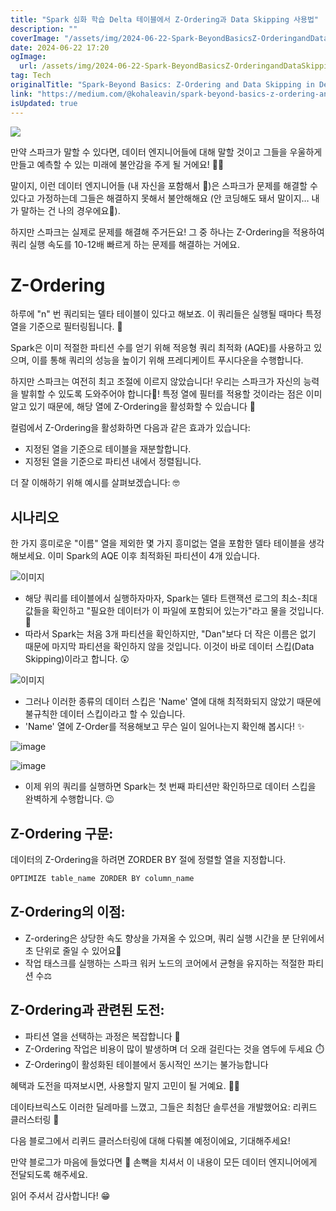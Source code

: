 ```yaml
---
title: "Spark 심화 학습 Delta 테이블에서 Z-Ordering과 Data Skipping 사용법"
description: ""
coverImage: "/assets/img/2024-06-22-Spark-BeyondBasicsZ-OrderingandDataSkippinginDeltaTables_0.png"
date: 2024-06-22 17:20
ogImage: 
  url: /assets/img/2024-06-22-Spark-BeyondBasicsZ-OrderingandDataSkippinginDeltaTables_0.png
tag: Tech
originalTitle: "Spark-Beyond Basics: Z-Ordering and Data Skipping in Delta Tables"
link: "https://medium.com/@kohaleavin/spark-beyond-basics-z-ordering-and-data-skipping-in-delta-tables-44102282585c"
isUpdated: true
---
```






<img src="/assets/img/2024-06-22-Spark-BeyondBasicsZ-OrderingandDataSkippinginDeltaTables_0.png" />

만약 스파크가 말할 수 있다면, 데이터 엔지니어들에 대해 말할 것이고 그들을 우울하게 만들고 예측할 수 있는 미래에 불안감을 주게 될 거에요! 🫢😬

말이지, 이런 데이터 엔지니어들 (내 자신을 포함해서 👀)은 스파크가 문제를 해결할 수 있다고 가정하는데 그들은 해결하지 못해서 불안해해요 (안 코딩해도 돼서 말이지… 내가 말하는 건 나의 경우에요🙈).

하지만 스파크는 실제로 문제를 해결해 주거든요! 그 중 하나는 Z-Ordering을 적용하여 쿼리 실행 속도를 10-12배 빠르게 하는 문제를 해결하는 거에요.

<div class="content-ad"></div>

# Z-Ordering

하루에 "n" 번 쿼리되는 델타 테이블이 있다고 해보죠. 이 쿼리들은 실행될 때마다 특정 열을 기준으로 필터링됩니다. 🤔

Spark은 이미 적절한 파티션 수를 얻기 위해 적응형 쿼리 최적화 (AQE)를 사용하고 있으며, 이를 통해 쿼리의 성능을 높이기 위해 프레디케이트 푸시다운을 수행합니다.

하지만 스파크는 여전히 최고 조절에 이르지 않았습니다! 우리는 스파크가 자신의 능력을 발휘할 수 있도록 도와주어야 합니다😤! 특정 열에 필터를 적용할 것이라는 점은 이미 알고 있기 때문에, 해당 열에 Z-Ordering을 활성화할 수 있습니다 🤨

<div class="content-ad"></div>

컬럼에서 Z-Ordering을 활성화하면 다음과 같은 효과가 있습니다:

- 지정된 열을 기준으로 테이블을 재분할합니다.
- 지정된 열을 기준으로 파티션 내에서 정렬됩니다.

더 잘 이해하기 위해 예시를 살펴보겠습니다: 🤓

## 시나리오

<div class="content-ad"></div>

한 가지 흥미로운 "이름" 열을 제외한 몇 가지 흥미없는 열을 포함한 델타 테이블을 생각해보세요. 이미 Spark의 AQE 이후 최적화된 파티션이 4개 있습니다.

![이미지](/assets/img/2024-06-22-Spark-BeyondBasicsZ-OrderingandDataSkippinginDeltaTables_1.png)

- 해당 쿼리를 테이블에서 실행하자마자, Spark는 델타 트랜잭션 로그의 최소-최대 값들을 확인하고 "필요한 데이터가 이 파일에 포함되어 있는가"라고 물을 것입니다. 🧐
- 따라서 Spark는 처음 3개 파티션을 확인하지만, "Dan"보다 더 작은 이름은 없기 때문에 마지막 파티션을 확인하지 않을 것입니다. 이것이 바로 데이터 스킵(Data Skipping)이라고 합니다. 😲

![이미지](/assets/img/2024-06-22-Spark-BeyondBasicsZ-OrderingandDataSkippinginDeltaTables_2.png)

<div class="content-ad"></div>

- 그러나 이러한 종류의 데이터 스킵은 'Name' 열에 대해 최적화되지 않았기 때문에 불규칙한 데이터 스킵이라고 할 수 있습니다.
- 'Name' 열에 Z-Order를 적용해보고 무슨 일이 일어나는지 확인해 봅시다! ✨

![image](/assets/img/2024-06-22-Spark-BeyondBasicsZ-OrderingandDataSkippinginDeltaTables_3.png)

![image](/assets/img/2024-06-22-Spark-BeyondBasicsZ-OrderingandDataSkippinginDeltaTables_4.png)

- 이제 위의 쿼리를 실행하면 Spark는 첫 번째 파티션만 확인하므로 데이터 스킵을 완벽하게 수행합니다. 😉

<div class="content-ad"></div>

## Z-Ordering 구문:

데이터의 Z-Ordering을 하려면 ZORDER BY 절에 정렬할 열을 지정합니다.

```js
OPTIMIZE table_name ZORDER BY column_name
```

## Z-Ordering의 이점:

<div class="content-ad"></div>

- Z-ordering은 상당한 속도 향상을 가져올 수 있으며, 쿼리 실행 시간을 분 단위에서 초 단위로 줄일 수 있어요🤯
- 작업 태스크를 실행하는 스파크 워커 노드의 코어에서 균형을 유지하는 적절한 파티션 수⚖️

## Z-Ordering과 관련된 도전:

- 파티션 열을 선택하는 과정은 복잡합니다 🥴
- Z-Ordering 작업은 비용이 많이 발생하며 더 오래 걸린다는 것을 염두에 두세요 ⏱️
- Z-Ordering이 활성화된 테이블에서 동시적인 쓰기는 불가능합니다

혜택과 도전을 따져보시면, 사용할지 말지 고민이 될 거예요. 😵‍💫

<div class="content-ad"></div>

데이타브릭스도 이러한 딜레마를 느꼈고, 그들은 최첨단 솔루션을 개발했어요: 리퀴드 클러스터링 🥂

다음 블로그에서 리퀴드 클러스터링에 대해 다뤄볼 예정이에요, 기대해주세요!

만약 블로그가 마음에 들었다면 👏 손뼉을 치셔서 이 내용이 모든 데이터 엔지니어에게 전달되도록 해주세요.

읽어 주셔서 감사합니다! 😁